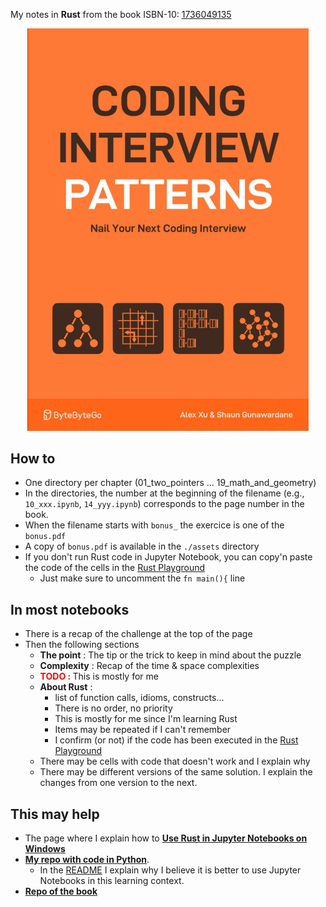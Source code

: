 My notes in **Rust** from the book ISBN-10: [1736049135](https://amzn.eu/d/e3MFYEf) 

<div align="center">
<img src="./assets/book_cover.png" alt="" width="450" loading="lazy"/>
</div>

## How to
* One directory per chapter (01_two_pointers ... 19_math_and_geometry)
* In the directories, the number at the beginning of the filename (e.g., ``10_xxx.ipynb``, ``14_yyy.ipynb``) corresponds to the page number in the book.
* When the filename starts with `bonus_` the exercice is one of the ``bonus.pdf`` 
* A copy of ``bonus.pdf`` is available in the ``./assets`` directory
* If you don't run Rust code in Jupyter Notebook, you can copy'n paste the code of the cells in the [Rust Playground](https://play.rust-lang.org/)
    * Just make sure to uncomment the ``fn main(){`` line 

## In most notebooks
* There is a recap of the challenge at the top of the page
* Then the following sections
    * **The point** : The tip or the trick to keep in mind about the puzzle
    * **Complexity** : Recap of the time & space complexities
    * <span style="color:red"><b>TODO : </b></span>  This is mostly for me
    * **About Rust** :
        * list of function calls, idioms, constructs...
        * There is no order, no priority
        * This is mostly for me since I'm learning Rust
        * Items may be repeated if I can't remember
        * I confirm (or not) if the code has been executed in the [Rust Playground](https://play.rust-lang.org/)
    * There may be cells with code that doesn't work and I explain why
    * There may be different versions of the same solution. I explain the changes from one version to the next.


## This may help
* The page where I explain how to [**Use Rust in Jupyter Notebooks on Windows**](https://www.40tude.fr/docs/06_programmation/rust/001_rust_jupyter/rust_jupyter.html)
* [**My repo with code in Python**](https://github.com/40tude/py_coding_interview). 
    * In the [README](https://github.com/40tude/py_coding_interview/blob/main/README.md) I explain why I believe it is better to use Jupyter Notebooks in this learning context.
* [**Repo of the book**](https://github.com/ByteByteGoHq/coding-interview-patterns)


